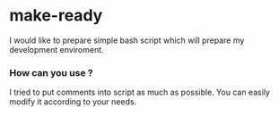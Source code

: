 # make-ready
I would like to prepare simple bash script which will prepare my development enviroment.

### How can you use ?
I tried to put comments into script as much as possible. You can easily modify it according to your needs.

